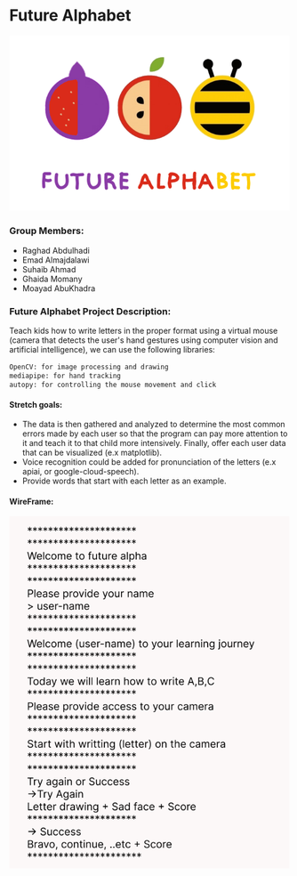 # Future Alphabet

![Project Logo](assets/FutureAlphabet.png)

### Group Members:

- Raghad Abdulhadi
- Emad Almajdalawi
- Suhaib Ahmad
- Ghaida Momany
- Moayad AbuKhadra



### Future Alphabet Project Description:

Teach kids how to write letters in the proper format using a virtual mouse (camera that detects the user's hand gestures using computer vision and artificial intelligence), we can use the following libraries:

    OpenCV: for image processing and drawing
    mediapipe: for hand tracking 
    autopy: for controlling the mouse movement and click 



#### Stretch goals:

- The data is then gathered and analyzed to determine the most common errors made by each user so that the program can pay more attention to it and teach it to that child more intensively. Finally, offer each user data that can be visualized (e.x matplotlib).
- Voice recognition could be added for pronunciation of the letters (e.x apiai, or google-cloud-speech).
- Provide words that start with each letter as an example.

#### WireFrame:
![wireframe](./assets/Wireframe.PNG)